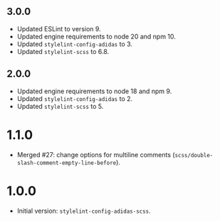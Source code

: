 ## 3.0.0

- Updated ESLint to version 9.
- Updated engine requirements to node 20 and npm 10.
- Updated `stylelint-config-adidas` to 3.
- Updated `stylelint-scss` to 6.8.

## 2.0.0

- Updated engine requirements to node 18 and npm 9.
- Updated `stylelint-config-adidas` to 2.
- Updated `stylelint-scss` to 5.

# 1.1.0

- Merged #27: change options for multiline comments (`scss/double-slash-comment-empty-line-before`).

# 1.0.0

- Initial version: `stylelint-config-adidas-scss`.
